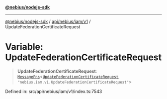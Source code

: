 [**@nebius/nodejs-sdk**](../../../../../README.md)

---

[@nebius/nodejs-sdk](../../../../../README.md) / [api/nebius/iam/v1](../README.md) / UpdateFederationCertificateRequest

# Variable: UpdateFederationCertificateRequest

> **UpdateFederationCertificateRequest**: [`MessageFns`](../../../../../runtime/protos/core/interfaces/MessageFns.md)\<[`UpdateFederationCertificateRequest`](../interfaces/UpdateFederationCertificateRequest.md), `"nebius.iam.v1.UpdateFederationCertificateRequest"`\>

Defined in: src/api/nebius/iam/v1/index.ts:7543
